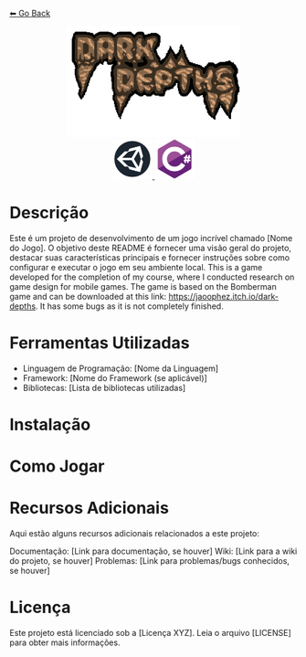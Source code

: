 [⬅ Go Back](https://github.com/JpMunhozOliveira)

<p align="center">
  <a href="#">
    <img src="https://github.com/JpMunhozOliveira/JpMunhozOliveira/blob/main/resources/images/UnityProjects/DarkDepthsLogo.png" alt="FlappyBird Logo" width="306">
  </a>
  <br>
  <a href="#">
    <img src="https://github.com/JpMunhozOliveira/JpMunhozOliveira/blob/main/resources/icons/tools/unity/unity.svg" alt="Unity" width="70" height="70">
  </a>
  <a href="#">
    <img src="https://github.com/JpMunhozOliveira/JpMunhozOliveira/blob/main/resources/icons/programming/csharp/csharp-original.svg" alt="Csharp" width="70" height="70">
  </a>
</p>

# Descrição

Este é um projeto de desenvolvimento de um jogo incrível chamado [Nome do Jogo]. O objetivo deste README é fornecer uma visão geral do projeto, destacar suas características principais e fornecer instruções sobre como configurar e executar o jogo em seu ambiente local.
This is a game developed for the completion of my course, where I conducted research on game design for mobile games. The game is based on the Bomberman game and can be downloaded at this link: https://jaoophez.itch.io/dark-depths. It has some bugs as it is not completely finished.

# Ferramentas Utilizadas
- Linguagem de Programação: [Nome da Linguagem]
- Framework: [Nome do Framework (se aplicável)]
- Bibliotecas: [Lista de bibliotecas utilizadas]

# Instalação

# Como Jogar

# Recursos Adicionais
Aqui estão alguns recursos adicionais relacionados a este projeto:

Documentação: [Link para documentação, se houver]
Wiki: [Link para a wiki do projeto, se houver]
Problemas: [Link para problemas/bugs conhecidos, se houver]

# Licença
Este projeto está licenciado sob a [Licença XYZ]. Leia o arquivo [LICENSE] para obter mais informações.
